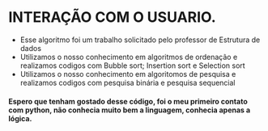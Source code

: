 # INTERAÇÃO COM O USUARIO.
- Esse algoritmo foi um trabalho solicitado pelo professor de Estrutura de dados
- Utilizamos o nosso conhecimento em algoritmos de ordenação e realizamos codigos com Bubble sort; Insertion sort e Selection sort
- Utilizamos o nosso conhecimento em algoritomos de pesquisa e realizamos codigos com pesquisa binária e pesquisa sequencial
#### Espero que tenham gostado desse código, foi o meu primeiro contato com python, não conhecia muito bem a linguagem, conhecia apenas a lógica.
